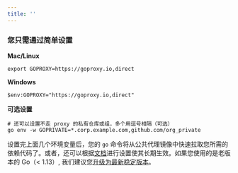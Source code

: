 ```yaml
---
title: ''
---
```


### 您只需通过简单设置

**Mac/Linux**

```shell
export GOPROXY=https://goproxy.io,direct
```

**Windows**

```shell
$env:GOPROXY="https://goproxy.io,direct"
```

**可选设置**

```shell
# 还可以设置不走 proxy 的私有仓库或组，多个用逗号相隔（可选）
go env -w GOPRIVATE=*.corp.example.com,github.com/org_private
```

设置完上面几个环境变量后，您的 `go` 命令将从公共代理镜像中快速拉取您所需的依赖代码了。或者，还可以根据[文档](docs/getting-started.html)进行设置使其长期生效。如果您使用的是老版本的 Go（< 1.13）, 我们建议您[升级为最新稳定版本](https://gomirrors.org)。
